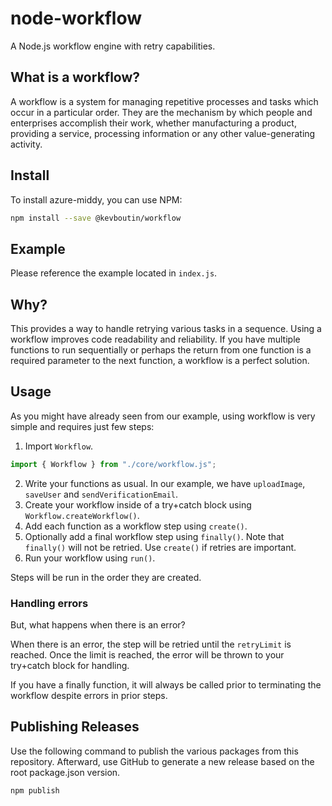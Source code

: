 # node-workflow

A Node.js workflow engine with retry capabilities.

## What is a workflow?

A workflow is a system for managing repetitive processes and tasks which occur in a particular order. They are the mechanism by which people and enterprises accomplish their work, whether manufacturing a product, providing a service, processing information or any other value-generating activity.

## Install

To install azure-middy, you can use NPM:

```bash
npm install --save @kevboutin/workflow
```

## Example

Please reference the example located in `index.js`.

## Why?

This provides a way to handle retrying various tasks in a sequence. Using a workflow improves code readability and reliability. If you have multiple functions to run sequentially or perhaps the return from one function is a required parameter to the next function, a workflow is a perfect solution.

## Usage

As you might have already seen from our example, using workflow is very simple and requires just few steps:

1.  Import `Workflow`.

```javascript
import { Workflow } from "./core/workflow.js";
```

2.  Write your functions as usual. In our example, we have `uploadImage`, `saveUser` and `sendVerificationEmail`.
3.  Create your workflow inside of a try+catch block using `Workflow.createWorkflow()`.
4.  Add each function as a workflow step using `create()`.
5.  Optionally add a final workflow step using `finally()`. Note that `finally()` will not be retried. Use `create()` if retries are important.
6.  Run your workflow using `run()`.

Steps will be run in the order they are created.

### Handling errors

But, what happens when there is an error?

When there is an error, the step will be retried until the `retryLimit` is reached. Once the limit is reached, the error will be thrown to your try+catch block for handling.

If you have a finally function, it will always be called prior to terminating the workflow despite errors in prior steps.

## Publishing Releases

Use the following command to publish the various packages from this repository. Afterward, use GitHub to generate a new release based on the root package.json version.

```shell
npm publish
```

